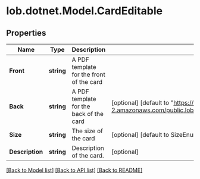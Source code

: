 # lob.dotnet.Model.CardEditable

## Properties

Name | Type | Description | Notes
------------ | ------------- | ------------- | -------------
**Front** | **string** | A PDF template for the front of the card | 
**Back** | **string** | A PDF template for the back of the card | [optional] [default to "https://s3.us-west-2.amazonaws.com/public.lob.com/assets/card_blank_horizontal.pdf"]
**Size** | **string** | The size of the card | [optional] [default to SizeEnum._2125x3375]
**Description** | **string** | Description of the card. | [optional] 

[[Back to Model list]](../README.md#documentation-for-models) [[Back to API list]](../README.md#documentation-for-api-endpoints) [[Back to README]](../README.md)

